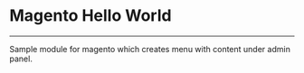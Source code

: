 # Magento Hello World

-------------
Sample module for magento which creates menu with content under admin panel.